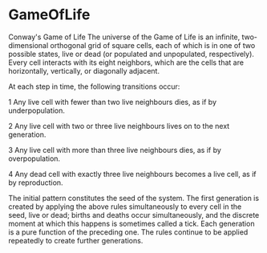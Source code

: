 # GameOfLife
Conway's Game of Life 
The universe of the Game of Life is an infinite, two-dimensional orthogonal grid of square cells, each of which is in one of two possible states, live or dead (or populated and unpopulated, respectively). Every cell interacts with its eight neighbors, which are the cells that are horizontally, vertically, or diagonally adjacent.

 At each step in time, the following transitions occur: 
	
1 Any live cell with fewer than two live neighbours dies, as if by underpopulation.

2 Any live cell with two or three live neighbours lives on to the next generation.

3 Any live cell with more than three live neighbours dies, as if by overpopulation.

4 Any dead cell with exactly three live neighbours becomes a live cell, as if by reproduction.

The initial pattern constitutes the seed of the system. The first generation is created by applying the above rules simultaneously to every cell in the seed, live or dead; births and deaths occur simultaneously, and the discrete moment at which this happens is sometimes called a tick. Each generation is a pure function of the preceding one. The rules continue to be applied repeatedly to create further generations.

